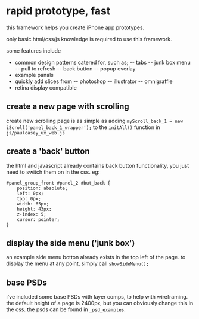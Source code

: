rapid prototype, fast
============================
this framework helps you create iPhone app prototypes. 

only basic html/css/js knowledge is required to use this framework.

some features include
- common design patterns catered for, such as;
-- tabs
-- junk box menu
-- pull to refresh
-- back button
-- popup overlay
- example panals
- quickly add slices from 
-- photoshop
-- illustrator
-- omnigraffle
- retina display compatible

create a new page with scrolling
-----------------------------
create new scrolling page is as simple as adding `myScroll_back_1 = new iScroll('panel_back_1_wrapper');` to the `initAll()` function in `js/paulcasey_ux_web.js`

create a 'back' button
-------------------------------
the html and javascript already contains back button functionality, you just need to switch them on in the css. eg:

	#panel_group_front #panel_2 #but_back {
		position: absolute;
		left: 0px;
		top: 0px;
		width: 65px;
		height: 43px; 
		z-index: 5;
		cursor: pointer;
	}

display the side menu ('junk box')
------------------------
an example side menu botton already exists in the top left of the page. to display the menu at any point, simply call `showSideMenu();`

base PSDs
---------------------
i've included some base PSDs with layer comps, to help with wireframing. the default height of a page is 2400px, but you can obviously change this in the css. the psds can be found in `_psd_examples`.